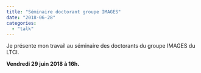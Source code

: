 ```yaml
---
title: "Séminaire doctorant groupe IMAGES"
date: "2018-06-28"
categories: 
  - "talk"
---
```


Je présente mon travail au séminaire des doctorants du groupe IMAGES du LTCI.

**Vendredi 29 juin 2018 à 16h.**
